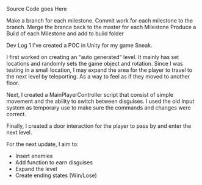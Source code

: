 Source Code goes Here

Make a branch for each milestone.
Commit work for each milestone to the branch.
Merge the brance back to the master for each Milestone
Produce a Build of each Milestone and add to build folder 

Dev Log 1 
I've created a POC in Unity for my game Sneak. 

I first worked on creating an "auto generated" level.
It mainly has set locations and randomly sets the game object
and rotation. Since I was testing in a small location, I may expand
the area for the player to travel to the next level by teleporting. As
a way to feel as if they moved to another floor.
 
Next, I created a MainPlayerController script that consist of
simple movement and the ability to switch between disguises.
I used the old Input system as temporary use to make sure the 
commands and changes were correct.

Finally, I created a door interaction for the player to pass by and
enter the next level.

For the next update, I aim to:
* Insert enemies
* Add function to earn disguises
* Expand the level
* Create ending states (Win/Lose) 